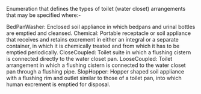 Enumeration that defines the types of toilet (water closet) arrangements that may be specified where:-

BedPanWasher: Enclosed soil appliance in which bedpans and urinal bottles are emptied and cleansed.
Chemical: Portable receptacle or soil appliance that receives and retains excrement in either an integral or a separate container, in which it is chemically treated and from which it has to be emptied periodically.
CloseCoupled:   Toilet suite in which a flushing cistern is connected directly to the water closet pan.
LooseCoupled:   Toilet arrangement in which a flushing cistern is connected to the water closet pan through a flushing pipe.
SlopHopper:     Hopper shaped soil appliance with a flushing rim and outlet similar to those of a toilet pan, into which human excrement is emptied for disposal.
